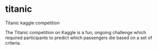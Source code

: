# titanic
Titanic kaggle competition

The Titanic competition on Kaggle is a fun, ongoing challenge which required participants to predict which passengers die based on a set of criteria.
